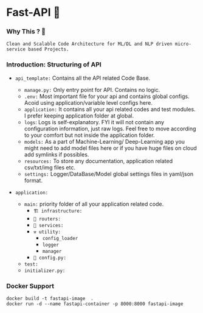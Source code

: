 # Fast-API 🚀

### Why This ? 🤨
    Clean and Scalable Code Architecture for ML/DL and NLP driven micro-service based Projects.
    
###  **Introduction: Structuring of API**

- `api_template:`  Contains all the API related Code Base.
    - `manage.py:` Only entry point for API. Contains no logic. 
    - `.env:` Most important file for your api and contains global configs. Acoid using application/variable level configs here.
    - `application:`  It contains all your api related codes and test modules. I prefer keeping application folder at global.
    - `logs`: Logs is self-explanatory. FYI it will not contain any configuration information, just raw logs. Feel free to move according to your comfort but not inside the application folder.
    - `models:` As a part of Machine-Learning/ Deep-Learning app you might need to add model files here or if you have huge files on cloud add symlinks if possibles.
    - `resources:` To store any documentation, application related csv/txt/img files etc.
    - `settings:` Logger/DataBase/Model global settings files in yaml/json format.

- `application:` 
    - `main:` priority folder of all your application related code.
        - `🏗 infrastructure:` 
        - `📮 routers:`
        - `📡 services:`
        - `⚒ utility:`
            - `config_loader`
            - `logger`
            - `manager`
        - `🐍 config.py:`
    - `test:`
    - `initializer.py:`
    
### Docker Support

    docker build -t fastapi-image  .
    docker run -d --name fastapi-container -p 8000:8000 fastapi-image